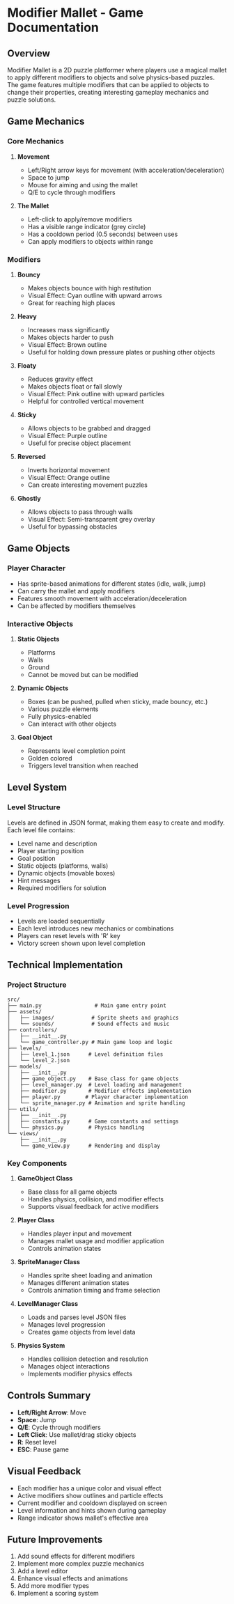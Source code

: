 # Modifier Mallet - Game Documentation

## Overview
Modifier Mallet is a 2D puzzle platformer where players use a magical mallet to apply different modifiers to objects and solve physics-based puzzles. The game features multiple modifiers that can be applied to objects to change their properties, creating interesting gameplay mechanics and puzzle solutions.

## Game Mechanics

### Core Mechanics
1. **Movement**
   - Left/Right arrow keys for movement (with acceleration/deceleration)
   - Space to jump
   - Mouse for aiming and using the mallet
   - Q/E to cycle through modifiers

2. **The Mallet**
   - Left-click to apply/remove modifiers
   - Has a visible range indicator (grey circle)
   - Has a cooldown period (0.5 seconds) between uses
   - Can apply modifiers to objects within range

### Modifiers
1. **Bouncy**
   - Makes objects bounce with high restitution
   - Visual Effect: Cyan outline with upward arrows
   - Great for reaching high places

2. **Heavy**
   - Increases mass significantly
   - Makes objects harder to push
   - Visual Effect: Brown outline
   - Useful for holding down pressure plates or pushing other objects

3. **Floaty**
   - Reduces gravity effect
   - Makes objects float or fall slowly
   - Visual Effect: Pink outline with upward particles
   - Helpful for controlled vertical movement

4. **Sticky**
   - Allows objects to be grabbed and dragged
   - Visual Effect: Purple outline
   - Useful for precise object placement

5. **Reversed**
   - Inverts horizontal movement
   - Visual Effect: Orange outline
   - Can create interesting movement puzzles

6. **Ghostly**
   - Allows objects to pass through walls
   - Visual Effect: Semi-transparent grey overlay
   - Useful for bypassing obstacles

## Game Objects

### Player Character
- Has sprite-based animations for different states (idle, walk, jump)
- Can carry the mallet and apply modifiers
- Features smooth movement with acceleration/deceleration
- Can be affected by modifiers themselves

### Interactive Objects
1. **Static Objects**
   - Platforms
   - Walls
   - Ground
   - Cannot be moved but can be modified

2. **Dynamic Objects**
   - Boxes (can be pushed, pulled when sticky, made bouncy, etc.)
   - Various puzzle elements
   - Fully physics-enabled
   - Can interact with other objects

3. **Goal Object**
   - Represents level completion point
   - Golden colored
   - Triggers level transition when reached

## Level System

### Level Structure
Levels are defined in JSON format, making them easy to create and modify. Each level file contains:
- Level name and description
- Player starting position
- Goal position
- Static objects (platforms, walls)
- Dynamic objects (movable boxes)
- Hint messages
- Required modifiers for solution

### Level Progression
- Levels are loaded sequentially
- Each level introduces new mechanics or combinations
- Players can reset levels with 'R' key
- Victory screen shown upon level completion

## Technical Implementation

### Project Structure
```
src/
├── main.py                 # Main game entry point
├── assets/
│   ├── images/            # Sprite sheets and graphics
│   └── sounds/            # Sound effects and music
├── controllers/
│   ├── __init__.py
│   └── game_controller.py # Main game loop and logic
├── levels/
│   ├── level_1.json      # Level definition files
│   └── level_2.json
├── models/
│   ├── __init__.py
│   ├── game_object.py    # Base class for game objects
│   ├── level_manager.py  # Level loading and management
│   ├── modifier.py       # Modifier effects implementation
│   ├── player.py        # Player character implementation
│   └── sprite_manager.py # Animation and sprite handling
├── utils/
│   ├── __init__.py
│   ├── constants.py      # Game constants and settings
│   └── physics.py        # Physics handling
└── views/
    ├── __init__.py
    └── game_view.py      # Rendering and display
```

### Key Components

1. **GameObject Class**
   - Base class for all game objects
   - Handles physics, collision, and modifier effects
   - Supports visual feedback for active modifiers

2. **Player Class**
   - Handles player input and movement
   - Manages mallet usage and modifier application
   - Controls animation states

3. **SpriteManager Class**
   - Handles sprite sheet loading and animation
   - Manages different animation states
   - Controls animation timing and frame selection

4. **LevelManager Class**
   - Loads and parses level JSON files
   - Manages level progression
   - Creates game objects from level data

5. **Physics System**
   - Handles collision detection and resolution
   - Manages object interactions
   - Implements modifier physics effects

## Controls Summary
- **Left/Right Arrow**: Move
- **Space**: Jump
- **Q/E**: Cycle through modifiers
- **Left Click**: Use mallet/drag sticky objects
- **R**: Reset level
- **ESC**: Pause game

## Visual Feedback
- Each modifier has a unique color and visual effect
- Active modifiers show outlines and particle effects
- Current modifier and cooldown displayed on screen
- Level information and hints shown during gameplay
- Range indicator shows mallet's effective area

## Future Improvements
1. Add sound effects for different modifiers
2. Implement more complex puzzle mechanics
3. Add a level editor
4. Enhance visual effects and animations
5. Add more modifier types
6. Implement a scoring system